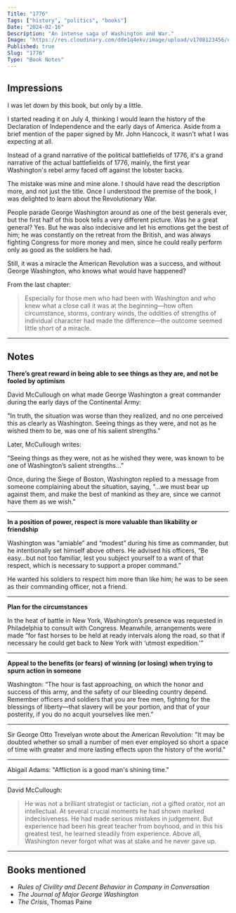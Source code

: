 ```yaml
---
Title: "1776"
Tags: ["history", "politics", "books"]
Date: "2024-02-16"
Description: "An intense saga of Washington and War."
Image: "https://res.cloudinary.com/dde1q4ekv/image/upload/v1708123456/download_cfz5mj.jpg"
Published: true
Slug: "1776"
Type: "Book Notes"
---
```

## Impressions

I was let down by this book, but only by a little.

I started reading it on July 4, thinking I would learn the history of the Declaration of Independence and the early days of America. Aside from a brief mention of the paper signed by Mr. John Hancock, it wasn't what I was expecting at all.

Instead of a grand narrative of the political battlefields of 1776, it's a grand narrative of the actual battlefields of 1776, mainly, the first year Washington's rebel army faced off against the lobster backs.

The mistake was mine and mine alone. I should have read the description more, and not just the title. Once I understood the premise of the book, I was delighted to learn about the Revolutionary War.

People parade George Washington around as one of the best generals ever, but the first half of this book tells a very different picture. Was he a great general? Yes. But he was also indecisive and let his emotions get the best of him; he was constantly on the retreat from the British, and was always fighting Congress for more money and men, since he could really perform only as good as the soldiers he had.

Still, it was a miracle the American Revolution was a success, and without George Washington, who knows what would have happened?

From the last chapter:

> Especially for those men who had been with Washington and who knew what a close call it was at the beginning—how often circumstance, storms, contrary winds, the oddities of strengths of individual character had made the difference—the outcome seemed little short of a miracle.

---
## Notes

**There’s great reward in being able to see things as they are, and not be fooled by optimism**

David McCullough on what made George Washington a great commander during the early days of the Continental Army:

"In truth, the situation was worse than they realized, and no one perceived this as clearly as Washington. Seeing things as they were, and not as he wished them to be, was one of his salient strengths."

Later, McCullough writes:

“Seeing things as they were, not as he wished they were, was known to be one of Washington’s salient strengths…”

Once, during the Siege of Boston, Washington replied to a message from someone complaining about the situation, saying, "...we must bear up against them, and make the best of mankind as they are, since we cannot have them as we wish."

---
**In a position of power, respect is more valuable than likability or friendship**

Washington was “amiable” and “modest” during his time as commander, but he intentionally set himself above others. He advised his officers, “Be easy…but not too familiar, lest you subject yourself to a want of that respect, which is necessary to support a proper command.”

He wanted his soldiers to respect him more than like him; he was to be seen as their commanding officer, not a friend.

---
**Plan for the circumstances**

In the heat of battle in New York, Washington’s presence was requested in Philadelphia to consult with Congress. Meanwhile, arrangements were made “for fast horses to be held at ready intervals along the road, so that if necessary he could get back to New York with ‘utmost expedition.’”

---
**Appeal to the benefits (or fears) of winning (or losing) when trying to spurn action in someone**

Washington: “The hour is fast approaching, on which the honor and success of this army, and the safety of our bleeding country depend. Remember officers and soldiers that you are free men, fighting for the blessings of liberty—that slavery will be your portion, and that of your posterity, if you do no acquit yourselves like men.”

---

Sir George Otto Trevelyan wrote about the American Revolution: "It may be doubted whether so small a number of men ever employed so short a space of time with greater and more lasting effects upon the history of the world."

---
Abigail Adams: "Affliction is a good man's shining time."

---
David McCullough:

> He was not a brilliant strategist or tactician, not a gifted orator, not an intellectual. At several crucial moments he had shown marked indecisiveness. He had made serious mistakes in judgement. But experience had been his great teacher from boyhood, and in this his greatest test, he learned steadily from experience. Above all, Washington never forgot what was at stake and he never gave up.

---

## Books mentioned

- *Rules of Civility and Decent Behavior in Company in Conversation*
- *The Journal of Major George Washington*
- *The Crisis*, Thomas Paine
